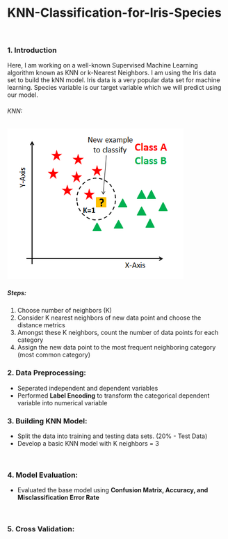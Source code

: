 # KNN-Classification-for-Iris-Species
&nbsp;



### 1. Introduction
Here, I am working on a well-known Supervised Machine Learning algorithm known as KNN or k-Nearest Neighbors.
I am using the Iris data set to build the kNN model. Iris data is a very popular data set for machine learning. Species variable is our target variable which we will predict using our model. 
&nbsp;



###### KNN:
![Screenshot](Screenshot.png)
&nbsp;



##### Steps:
1. Choose number of neighbors (K)
2. Consider K nearest neighbors of new data point and choose the distance metrics
3. Amongst these K neighbors, count the number of data points for each category
4. Assign the new data point to the most frequent neighboring category (most common category)
&nbsp;



### 2. Data Preprocessing:
* Seperated independent and dependent variables
* Performed **Label Encoding** to transform the categorical dependent variable into numerical variable
&nbsp;



### 3. Building KNN Model:
* Split the data into training and testing data sets. (20% - Test Data)
* Develop a basic KNN model with K neighbors = 3


&nbsp;
### 4. Model Evaluation:
* Evaluated the base model using **Confusion Matrix, Accuracy, and Misclassification Error Rate**


&nbsp;
### 5. Cross Validation:
